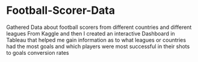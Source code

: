 # Football-Scorer-Data
Gathered Data about football scorers from different countries and different leagues From Kaggle and then I created an interactive Dashboard in Tableau that helped me gain information as to what leagues or countries had the most goals and which players were most successful in their shots to goals conversion rates

